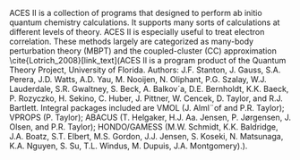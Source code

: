 ACES II is a collection of programs that designed to perform ab initio quantum chemistry calculations.
It supports many sorts of calculations at different levels of theory. ACES II is especially useful to treat electron correlation. These methods largely are categorized as many-body perturbation theory (MBPT) and the coupled-cluster (CC) approximation \cite{Lotrich_2008}[link_text](ACES II is a program product of the Quantum Theory Project, University
of Florida. Authors: J.F. Stanton, J. Gauss, S.A. Perera, J.D. Watts, A.D.
Yau, M. Nooijen, N. Oliphant, P.G. Szalay, W.J. Lauderdale, S.R. Gwaltney,
S. Beck, A. Balkov´a, D.E. Bernholdt, K.K. Baeck, P. Rozyczko, H. Sekino, C.
Huber, J. Pittner, W. Cencek, D. Taylor, and R.J. Bartlett. Integral packages
included are VMOL (J. Alml¨of and P.R. Taylor); VPROPS (P. Taylor); ABACUS (T. Helgaker, H.J. Aa. Jensen, P. Jørgensen, J. Olsen, and P.R. Taylor);
HONDO/GAMESS (M.W. Schmidt, K.K. Baldridge, J.A. Boatz, S.T. Elbert,
M.S. Gordon, J.J. Jensen, S. Koseki, N. Matsunaga, K.A. Nguyen, S. Su, T.L.
Windus, M. Dupuis, J.A. Montgomery).).
